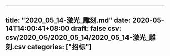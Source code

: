 
---
title: "2020_05_14-激光_雕刻.md"
date: 2020-05-14T14:00:41+08:00
draft: false
csv: csv/2020_05/2020_05_14/2020_05_14-激光_雕刻.csv
categories: ["招标"]
---
